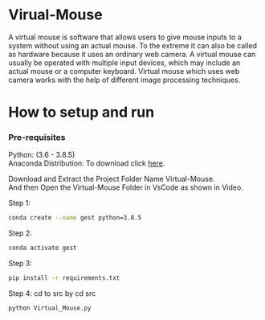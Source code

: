 # Virual-Mouse

A virtual mouse is software that allows users to give mouse inputs to a
system without using an actual mouse. To the extreme it can also be called
as hardware because it uses an ordinary web camera. A virtual mouse can
usually be operated with multiple input devices, which may include an
actual mouse or a computer keyboard. Virtual mouse which uses web
camera works with the help of different image processing techniques.


# How to setup and run

  ### Pre-requisites
  
  Python: (3.6 - 3.8.5)<br>
  Anaconda Distribution: To download click [here](https://www.anaconda.com/products/individual).
  
  Download and Extract the Project Folder Name Virtual-Mouse.<br>
  And then Open the Virtual-Mouse Folder in VsCode as shown in Video.
  
  Step 1: 
  ```bash
  conda create --name gest python=3.8.5
  ```
  
  Step 2:
  ```bash
  conda activate gest
  ```
  
  Step 3:  
  ```bash
  pip install -r requirements.txt
  ```
  
  Step 4:
  cd to src by cd src
  ```bash 
  python Virtual_Mouse.py
  ```

